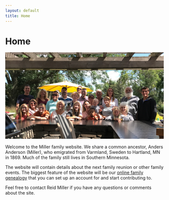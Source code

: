```yaml
---
layout: default
title: Home
---
```


# Home

![Miller family reunion 2021](/assets/img/family_reunion_2021.jpg)

Welcome to the Miller family website. We share a common ancestor, Anders Anderson (Miller), who emigrated from Varmland, Sweden to Hartland, MN in 1869. Much of the family still lives in Southern Minnesota.

The website will contain details about the next family reunion or other family events. The biggest feature of the website will be our [online family genealogy](http://family.andersandersonmiller.com) that you can set up an account for and start contributing to.

Feel free to contact Reid Miller if you have any questions or comments about the site.